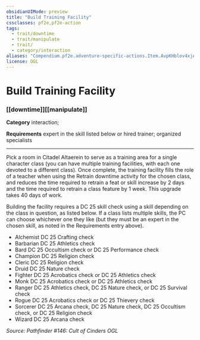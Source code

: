 ```yaml
---
obsidianUIMode: preview
title: "Build Training Facility"
cssclasses: pf2e,pf2e-action
tags:
  - trait/downtime
  - trait/manipulate
  - trait/
  - category/interaction
aliases: "Compendium.pf2e.adventure-specific-actions.Item.AvpKHblov4xjANaH"
license: OGL
---
```

# Build Training Facility

### [[downtime]][[manipulate]]

**Category** interaction; 




**Requirements** expert in the skill listed below or hired trainer; organized specialists

* * *

Pick a room in Citadel Altaerein to serve as a training area for a single character class (you can have multiple training facilities, with each one devoted to a different class). Once complete, the training facility fills the role of a teacher when using the Retrain downtime activity for the chosen class, and reduces the time required to retrain a feat or skill increase by 2 days and the time required to retrain a class feature by 1 week. This upgrade takes 40 days of work.

Building the facility requires a DC 25 skill check using a skill depending on the class in question, as listed below. If a class lists multiple skills, the PC can choose whichever one they like (but they must be an expert in the chosen skill, as noted in the Requirements entry above).

*   Alchemist DC 25 Crafting check
*   Barbarian DC 25 Athletics check
*   Bard DC 25 Occultism check or DC 25 Performance check
*   Champion DC 25 Religion check
*   Cleric DC 25 Religion check
*   Druid DC 25 Nature check
*   Fighter DC 25 Acrobatics check or DC 25 Athletics check
*   Monk DC 25 Acrobatics check or DC 25 Athletics check
*   Ranger DC 25 Athletics check, DC 25 Nature check, or DC 25 Survival check
*   Rogue DC 25 Acrobatics check or DC 25 Thievery check
*   Sorcerer DC 25 Arcana check, DC 25 Nature check, DC 25 Occultism check, or DC 25 Religion check
*   Wizard DC 25 Arcana check

*Source: Pathfinder #146: Cult of Cinders*
*OGL*